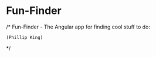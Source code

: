Fun-Finder
==========
/*
	Fun-Finder - The Angular app for finding cool stuff to do:
	
	
	
	(Phillip King)
	
*/
